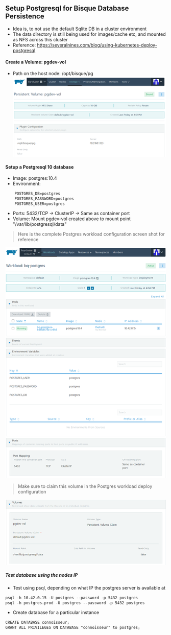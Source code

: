 ## Setup Postgresql for Bisque Database Persistence
- Idea is, to not use the default Sqlite DB in a cluster environment
- The data directory is still being used for images/cache etc, and mounted as NFS across this cluster
- Reference: https://severalnines.com/blog/using-kubernetes-deploy-postgresql

#### Create a Volume: pgdev-vol
- Path on the host node: /opt/bisque/pg
![Persistent Storage postgres volume](img/bqranch/rancher_volume_pg.png?raw=true)

#### Setup a Postgresql 10 database 

- Image: postgres:10.4
- Environment:
```
    POSTGRES_DB=postgres
    POSTGRES_PASSWORD=postgres
    POSTGRES_USER=postgres
```
- Ports: 5432/TCP -> ClusterIP -> Same as container port
- Volume: Mount pgdev-vol created above to mount point "/var/lib/postgresql/data"


> Here is the complete Postgres workload configuration screen shot for reference

![Workload postgres](img/bqranch/workload_postgres.png?raw=true)

> Make sure to claim this volume in the Postgres workload deploy configuration

![Workload postgres volume](img/bqranch/workload_postgres_volume.png?raw=true)


##### Test database using the nodes IP

- Test using psql, depending on what IP the postgres server is available at

```
psql -h 10.42.0.15 -U postgres --password -p 5432 postgres
psql -h postgres.prod -U postgres --password -p 5432 postgres
```

- Create database for a particular instance

```
CREATE DATABASE connoisseur;
GRANT ALL PRIVILEGES ON DATABASE "connoisseur" to postgres;
```